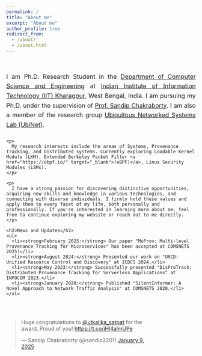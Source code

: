```yaml
---
permalink: /
title: "About me"
excerpt: "About me"
author_profile: true
redirect_from: 
  - /about/
  - /about.html
---
```

<div class="about-container">
  <div class="about-content">
    <p>
      I am Ph.D. Research Student in the <a href="https://cse.iitkgp.ac.in" target="_blank">Department of Computer Science and Engineering</a> at <a href="http://www.iitkgp.ac.in" target="_blank">Indian Institute of Information Technology (IIT) Kharagpur</a>, West Bengal, India. I am pursuing my Ph.D. under the supervision of <a href="https://cse.iitkgp.ac.in/~sandipc/index.html" target="_blank">Prof. Sandip Chakraborty</a>. I am also a member of the research group <a href="https://cse.iitkgp.ac.in/resgrp/ubinet/index.html" target="_blank">Ubiquitous Networked Systems Lab (UbiNet)</a>.
    </p>

    <p>
      My research interests include the areas of Systems, Provenance Tracking, and Distributed systems. Currently exploring Loadable Kernel Module (LKM), Extended Berkeley Packet Filter <a href="https://ebpf.io/" target="_blank">(eBPF)</a>, Linux Security Modules (LSMs).
    </p>

    <p>
      I have a strong passion for discovering distinctive opportunities, acquiring new skills and knowledge in various technologies, and connecting with diverse individuals. I firmly hold these values and apply them to every facet of my life, both personally and professionally. If you're interested in learning more about me, feel free to continue exploring my website or reach out to me directly.
    </p>

    <h2>News and Updates</h2>
    <ul>
      <li><strong>February 2025:</strong> Our paper "MuProv: Multi-level Provenance Tracking for Microservices" has been accepted at COMSNETS 2025!</li>
      <li><strong>August 2024:</strong> Presented our work on "URCD: Unified Resource Control and Discovery" at ICDCS 2024.</li>
      <li><strong>May 2023:</strong> Successfully presented "DisProTrack: Distributed Provenance Tracking for Serverless Applications" at INFOCOM 2023.</li>
      <li><strong>January 2020:</strong> Published "SilentInformer: A Novel Approach to Network Traffic Analysis" at COMSNETS 2020.</li>
    </ul>
  </div>

  <div class="about-sidebar">
    <blockquote class="twitter-tweet"><p lang="en" dir="ltr">Huge congratulations to <a href="https://twitter.com/utkalika_satpat?ref_src=twsrc%5Etfw">@utkalika_satpat</a> for the award. Proud of you! <a href="https://t.co/iHl4almUPe">https://t.co/iHl4almUPe</a></p>&mdash; Sandip Chakraborty (@sandip2201) <a href="https://twitter.com/sandip2201/status/1877416246200652223?ref_src=twsrc%5Etfw">January 9, 2025</a></blockquote> <script async src="https://platform.twitter.com/widgets.js" charset="utf-8"></script>
  </div>
</div>

<style>
.about-container {
  display: flex;
  flex-wrap: wrap;
  gap: 2rem;
  margin: 2rem 0;
}

.about-content {
  flex: 1;
  min-width: 300px;
}

.about-sidebar {
  flex: 0 0 400px;
  max-width: 100%;
}

.about-content p {
  text-align: justify;
  font-size: 16px;
  line-height: 1.6;
  margin-bottom: 1.5rem;
}

.about-content h2 {
  font-size: 18px;
  margin-top: 2rem;
  margin-bottom: 1rem;
  color: #333;
}

.about-content ul {
  font-size: 16px;
  line-height: 1.5;
  padding-left: 1.5rem;
}

.about-content li {
  margin-bottom: 0.8rem;
}

/* Mobile responsiveness */
@media (max-width: 768px) {
  .about-container {
    flex-direction: column;
    gap: 1.5rem;
  }
  
  .about-sidebar {
    flex: none;
    order: -1;
  }
  
  .about-content {
    min-width: auto;
  }
  
  .about-content p {
    font-size: 15px;
    line-height: 1.5;
  }
  
  .about-content ul {
    font-size: 15px;
  }
  
  .about-content h2 {
    font-size: 16px;
  }
}

@media (max-width: 480px) {
  .about-content p {
    font-size: 14px;
  }
  
  .about-content ul {
    font-size: 14px;
  }
  
  .about-content h2 {
    font-size: 15px;
  }
}
</style>

<!--
<a class="twitter-timeline" href="https://twitter.com/utkalika_satpat?ref_src=twsrc%5Etfw">Tweets by utkalika_satpat</a> <script async src="https://platform.twitter.com/widgets.js" charset="utf-8"></script>

<iframe width="560" height="315" src="https://www.youtube.com/embed/0nJBD3hPIpA" title="YouTube video player" frameborder="0" allow="accelerometer; autoplay; clipboard-write; encrypted-media; gyroscope; picture-in-picture; web-share" allowfullscreen></iframe>
-->